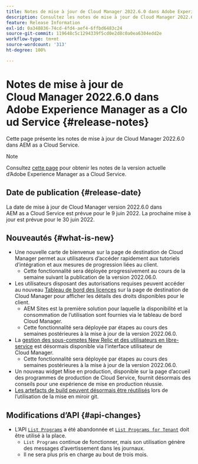 ```yaml
---
title: Notes de mise à jour de Cloud Manager 2022.6.0 dans Adobe Experience Manager as a Cloud Service
description: Consultez les notes de mise à jour de Cloud Manager 2022.6.0 dans AEM as a Cloud Service.
feature: Release Information
exl-id: 0a348836-74cd-4fd4-aef4-6ffbd6483c24
source-git-commit: 119648c5c1294339f5cd0e2d8c0a0ea6304edd2e
workflow-type: tm+mt
source-wordcount: '313'
ht-degree: 100%

---
```


# Notes de mise à jour de Cloud Manager 2022.6.0 dans Adobe Experience Manager as a Cloud Service {#release-notes}

Cette page présente les notes de mise à jour de Cloud Manager 2022.6.0 dans AEM as a Cloud Service.

>[!NOTE]
>
>Consultez [cette page](/help/release-notes/release-notes-cloud/release-notes-current.md) pour obtenir les notes de la version actuelle d’Adobe Experience Manager as a Cloud Service.

## Date de publication {#release-date}

La date de mise à jour de Cloud Manager version 2022.6.0 dans AEM as a Cloud Service est prévue pour le 9 juin 2022. La prochaine mise à jour est prévue pour le 30 juin 2022.

## Nouveautés {#what-is-new}

* Une nouvelle carte de bienvenue sur la page de destination de Cloud Manager permet aux utilisateurs d’accéder rapidement aux tutoriels d’intégration et aux mesures de progression liées au client.
   * Cette fonctionnalité sera déployée progressivement au cours de la semaine suivant la publication de la version 2022.06.0.
* Les utilisateurs disposant des autorisations requises peuvent accéder au nouveau [Tableau de bord des licences](/help/implementing/cloud-manager/license-dashboard.md) sur la page de destination de Cloud Manager pour afficher les détails des droits disponibles pour le client.
   * AEM Sites est la première solution pour laquelle la disponibilité et la consommation de l’utilisation sont fournies via le tableau de bord Cloud Manager.
   * Cette fonctionnalité sera déployée par étapes au cours des semaines postérieures à la mise à jour de la version 2022.06.0.
* La [gestion des sous-comptes New Relic et des utilisateurs en libre-service](/help/implementing/cloud-manager/user-access-new-relic.md) est désormais disponible via l’interface utilisateur de Cloud Manager.
   * Cette fonctionnalité sera déployée par étapes au cours des semaines postérieures à la mise à jour de la version 2022.06.0.
* Un nouveau widget Mise en production, disponible sur la page d’accueil des programmes de production de Cloud Service, fournit désormais des conseils pour une expérience de mise en production réussie.
* [Les artefacts de build peuvent désormais être réutilisés](/help/implementing/cloud-manager/getting-access-to-aem-in-cloud/setting-up-project.md#build-artifact-reuse) lors de l’utilisation de la mise en miroir git.

## Modifications d’API {#api-changes}

* L’API [`List Programs`](https://developer.adobe.com/experience-cloud/cloud-manager/reference/api/#operation/getPrograms) a été abandonnée et [`List Programs for Tenant`](https://developer.adobe.com/experience-cloud/cloud-manager/reference/api/#operation/getProgramsForTenant) doit être utilisé à la place.
   * `List Programs` continue de fonctionner, mais son utilisation génère des messages d’avertissement dans les journaux.
   * Il ne sera plus pris en charge au bout de trois mois.
